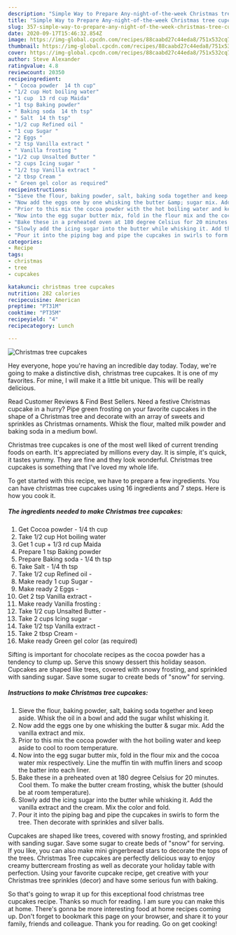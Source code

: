```yaml
---
description: "Simple Way to Prepare Any-night-of-the-week Christmas tree cupcakes"
title: "Simple Way to Prepare Any-night-of-the-week Christmas tree cupcakes"
slug: 357-simple-way-to-prepare-any-night-of-the-week-christmas-tree-cupcakes
date: 2020-09-17T15:46:32.854Z
image: https://img-global.cpcdn.com/recipes/88caabd27c44eda8/751x532cq70/christmas-tree-cupcakes-recipe-main-photo.jpg
thumbnail: https://img-global.cpcdn.com/recipes/88caabd27c44eda8/751x532cq70/christmas-tree-cupcakes-recipe-main-photo.jpg
cover: https://img-global.cpcdn.com/recipes/88caabd27c44eda8/751x532cq70/christmas-tree-cupcakes-recipe-main-photo.jpg
author: Steve Alexander
ratingvalue: 4.8
reviewcount: 20350
recipeingredient:
- " Cocoa powder  14 th cup"
- "1/2 cup Hot boiling water"
- "1 cup  13 rd cup Maida"
- "1 tsp Baking powder"
- " Baking soda  14 th tsp"
- " Salt  14 th tsp"
- "1/2 cup Refined oil "
- "1 cup Sugar "
- "2 Eggs "
- "2 tsp Vanilla extract "
- " Vanilla frosting "
- "1/2 cup Unsalted Butter "
- "2 cups Icing sugar "
- "1/2 tsp Vanilla extract "
- "2 tbsp Cream "
- " Green gel color as required"
recipeinstructions:
- "Sieve the flour, baking powder, salt, baking soda together and keep aside. Whisk the oil in a bowl and add the sugar whilst whisking it."
- "Now add the eggs one by one whisking the butter &amp; sugar mix. Add the vanilla extract and mix."
- "Prior to this mix the cocoa powder with the hot boiling water and keep aside to cool to room temperature."
- "Now into the egg sugar butter mix, fold in the flour mix and the cocoa water mix respectively. Line the muffin tin with muffin liners and scoop the batter into each liner."
- "Bake these in a preheated oven at 180 degree Celsius for 20 minutes. Cool them. To make the butter cream frosting, whisk the butter (should be at room temperature)."
- "Slowly add the icing sugar into the butter while whisking it. Add the vanilla extract and the cream. Mix the color and fold."
- "Pour it into the piping bag and pipe the cupcakes in swirls to form the tree. Then decorate with sprinkles and silver balls."
categories:
- Recipe
tags:
- christmas
- tree
- cupcakes

katakunci: christmas tree cupcakes 
nutrition: 282 calories
recipecuisine: American
preptime: "PT31M"
cooktime: "PT35M"
recipeyield: "4"
recipecategory: Lunch

---
```



![Christmas tree cupcakes](https://img-global.cpcdn.com/recipes/88caabd27c44eda8/751x532cq70/christmas-tree-cupcakes-recipe-main-photo.jpg)

Hey everyone, hope you're having an incredible day today. Today, we're going to make a distinctive dish, christmas tree cupcakes. It is one of my favorites. For mine, I will make it a little bit unique. This will be really delicious.

Read Customer Reviews &amp; Find Best Sellers. Need a festive Christmas cupcake in a hurry? Pipe green frosting on your favorite cupcakes in the shape of a Christmas tree and decorate with an array of sweets and sprinkles as Christmas ornaments. Whisk the flour, malted milk powder and baking soda in a medium bowl.

Christmas tree cupcakes is one of the most well liked of current trending foods on earth. It's appreciated by millions every day. It is simple, it's quick, it tastes yummy. They are fine and they look wonderful. Christmas tree cupcakes is something that I've loved my whole life.


To get started with this recipe, we have to prepare a few ingredients. You can have christmas tree cupcakes using 16 ingredients and 7 steps. Here is how you cook it.

<!--inarticleads1-->

##### The ingredients needed to make Christmas tree cupcakes:

1. Get  Cocoa powder - 1/4 th cup
1. Take 1/2 cup Hot boiling water
1. Get 1 cup + 1/3 rd cup Maida
1. Prepare 1 tsp Baking powder
1. Prepare  Baking soda - 1/4 th tsp
1. Take  Salt - 1/4 th tsp
1. Take 1/2 cup Refined oil -
1. Make ready 1 cup Sugar -
1. Make ready 2 Eggs -
1. Get 2 tsp Vanilla extract -
1. Make ready  Vanilla frosting :
1. Take 1/2 cup Unsalted Butter -
1. Take 2 cups Icing sugar -
1. Take 1/2 tsp Vanilla extract -
1. Take 2 tbsp Cream -
1. Make ready  Green gel color (as required)


Sifting is important for chocolate recipes as the cocoa powder has a tendency to clump up. Serve this snowy dessert this holiday season. Cupcakes are shaped like trees, covered with snowy frosting, and sprinkled with sanding sugar. Save some sugar to create beds of &#34;snow&#34; for serving. 

<!--inarticleads2-->

##### Instructions to make Christmas tree cupcakes:

1. Sieve the flour, baking powder, salt, baking soda together and keep aside. Whisk the oil in a bowl and add the sugar whilst whisking it.
1. Now add the eggs one by one whisking the butter &amp; sugar mix. Add the vanilla extract and mix.
1. Prior to this mix the cocoa powder with the hot boiling water and keep aside to cool to room temperature.
1. Now into the egg sugar butter mix, fold in the flour mix and the cocoa water mix respectively. Line the muffin tin with muffin liners and scoop the batter into each liner.
1. Bake these in a preheated oven at 180 degree Celsius for 20 minutes. Cool them. To make the butter cream frosting, whisk the butter (should be at room temperature).
1. Slowly add the icing sugar into the butter while whisking it. Add the vanilla extract and the cream. Mix the color and fold.
1. Pour it into the piping bag and pipe the cupcakes in swirls to form the tree. Then decorate with sprinkles and silver balls.


Cupcakes are shaped like trees, covered with snowy frosting, and sprinkled with sanding sugar. Save some sugar to create beds of &#34;snow&#34; for serving. If you like, you can also make mini gingerbread stars to decorate the tops of the trees. Christmas Tree cupcakes are perfectly delicious way to enjoy creamy buttercream frosting as well as decorate your holiday table with perfection. Using your favorite cupcake recipe, get creative with your Christmas tree sprinkles (decor) and have some serious fun with baking. 

So that's going to wrap it up for this exceptional food christmas tree cupcakes recipe. Thanks so much for reading. I am sure you can make this at home. There's gonna be more interesting food at home recipes coming up. Don't forget to bookmark this page on your browser, and share it to your family, friends and colleague. Thank you for reading. Go on get cooking!
